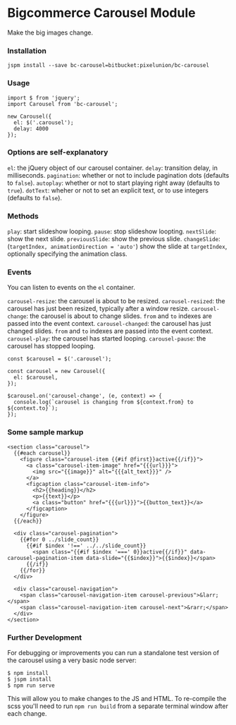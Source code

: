 # Bigcommerce Carousel Module

Make the big images change.

### Installation

```
jspm install --save bc-carousel=bitbucket:pixelunion/bc-carousel
```

### Usage

```
import $ from 'jquery';
import Carousel from 'bc-carousel';

new Carousel({
  el: $('.carousel');
  delay: 4000
});
```

### Options are self-explanatory

`el`: the jQuery object of our carousel container.
`delay`: transition delay, in milliseconds.
`pagination`: whether or not to include pagination dots (defaults to `false`).
`autoplay`: whether or not to start playing right away (defaults to `true`).
`dotText`: wheher or not to set an explicit text, or to use integers (defaults to `false`).

### Methods

`play`: start slideshow looping.
`pause`: stop slideshow loopting.
`nextSlide`: show the next slide.
`previousSlide`: show the previous slide.
`changeSlide`: (`targetIndex, animationDirection = 'auto'`) show the slide at `targetIndex`, optionally specifying the animation class.

### Events

You can listen to events on the `el` container.

`carousel-resize`: the carousel is about to be resized.
`carousel-resized`: the carousel has just been resized, typically after a window resize.
`carousel-change`: the carousel is about to change slides. `from` and `to` indexes are passed into the event context.
`carousel-changed`: the carousel has just changed slides. `from` and `to` indexes are passed into the event context.
`carousel-play`: the carousel has started looping.
`carousel-pause`: the carousel has stopped looping.

```
const $carousel = $('.carousel');

const carousel = new Carousel({
  el: $carousel,
});

$carousel.on('carousel-change', (e, context) => {
  console.log(`carousel is changing from ${context.from} to ${context.to}`);
});
```

### Some sample markup

```
<section class="carousel">
  {{#each carousel}}
    <figure class="carousel-item {{#if @first}}active{{/if}}">
      <a class="carousel-item-image" href="{{{url}}}">
        <img src="{{image}}" alt="{{{alt_text}}}" />
      </a>
      <figcaption class="carousel-item-info">
        <h2>{{heading}}</h2>
        <p>{{text}}</p>
        <a class="button" href="{{{url}}}">{{button_text}}</a>
      </figcaption>
    </figure>
  {{/each}}

  <div class="carousel-pagination">
    {{#for 0 ../slide_count}}
      {{#if $index '!==' ../../slide_count}}
        <span class="{{#if $index '===' 0}}active{{/if}}" data-carousel-pagination-item data-slide="{{$index}}">{{$index}}</span>
      {{/if}}
    {{/for}}
  </div>

  <div class="carousel-navigation">
    <span class="carousel-navigation-item carousel-previous">&larr;</span>
    <span class="carousel-navigation-item carousel-next">&rarr;</span>
  </div>
</section>
```

### Further Development

For debugging or improvements you can run a standalone test version of the carousel using a very basic node server:

```
$ npm install
$ jspm install
$ npm run serve
```
This will allow you to make changes to the JS and HTML. To re-compile the scss you'll need to run `npm run build` from a separate terminal window after each change.
